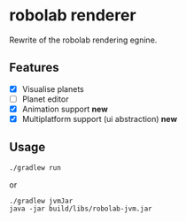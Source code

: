 # robolab renderer

Rewrite of the robolab rendering egnine. 

## Features

- [x] Visualise planets
- [ ] Planet editor
- [x] Animation support **new**
- [x] Multiplatform support (ui abstraction) **new** 

## Usage

```bash
./gradlew run
```
or
```
./gradlew jvmJar
java -jar build/libs/robolab-jvm.jar
```
